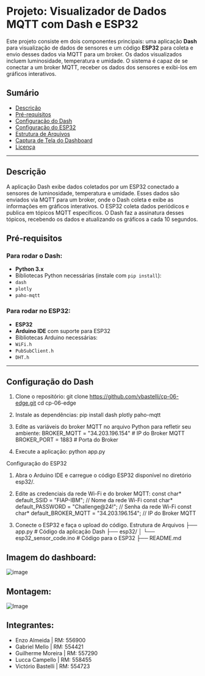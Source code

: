 # Projeto: Visualizador de Dados MQTT com Dash e ESP32
Este projeto consiste em dois componentes principais: uma aplicação **Dash** para visualização de dados de sensores e um código **ESP32** para coleta e envio desses dados via MQTT para um broker. Os dados visualizados incluem luminosidade, temperatura e umidade. O sistema é capaz de se conectar a um broker MQTT, receber os dados dos sensores e exibi-los em gráficos interativos.
## Sumário
- [Descrição](#descrição)
- [Pré-requisitos](#pré-requisitos)
- [Configuração do Dash](#configuração-do-dash)
- [Configuração do ESP32](#configuração-do-esp32)
- [Estrutura de Arquivos](#estrutura-de-arquivos)
- [Captura de Tela do Dashboard](#captura-de-tela-do-dashboard)
- [Licença](#licença)
---
## Descrição
A aplicação Dash exibe dados coletados por um ESP32 conectado a sensores de luminosidade, temperatura e umidade. Esses dados são enviados via MQTT para um broker, onde o Dash coleta e exibe as informações em gráficos interativos.
O ESP32 coleta dados periódicos e publica em tópicos MQTT específicos. O Dash faz a assinatura desses tópicos, recebendo os dados e atualizando os gráficos a cada 10 segundos.
## Pré-requisitos
### Para rodar o Dash:
- **Python 3.x**
- Bibliotecas Python necessárias (instale com `pip install`):
 - `dash`
 - `plotly`
 - `paho-mqtt`
### Para rodar no ESP32:
- **ESP32**
- **Arduino IDE** com suporte para ESP32
- Bibliotecas Arduino necessárias:
 - `WiFi.h`
 - `PubSubClient.h`
 - `DHT.h`
---
## Configuração do Dash
1. Clone o repositório:
  git clone https://github.com/vbastelli/cp-06-edge.git
  cd cp-06-edge
2. Instale as dependências:
pip install dash plotly paho-mqtt

3. Edite as variáveis do broker MQTT no arquivo Python para refletir seu ambiente:
BROKER_MQTT = "34.203.196.154"  # IP do Broker MQTT
BROKER_PORT = 1883              # Porta do Broker

4. Execute a aplicação:
python app.py

Configuração do ESP32
1. Abra o Arduino IDE e carregue o código ESP32 disponível no diretório esp32/.
2. Edite as credenciais da rede Wi-Fi e do broker MQTT:
const char* default_SSID = "FIAP-IBM";               // Nome da rede Wi-Fi
const char* default_PASSWORD = "Challenge@24!";      // Senha da rede Wi-Fi
const char* default_BROKER_MQTT = "34.203.196.154";  // IP do Broker MQTT

3. Conecte o ESP32 e faça o upload do código.
Estrutura de Arquivos
├── app.py                  # Código da aplicação Dash
├── esp32/
│   └── esp32_sensor_code.ino  # Código para o ESP32
├── README.md


## Imagem do dashboard:

![image](https://github.com/user-attachments/assets/34401c12-1302-4897-b1f3-8a98bc3a82c5)



## Montagem:
![Image](https://github.com/user-attachments/assets/1e29f92c-3da7-41e4-b2fa-dcffa69d8cd5)


## Integrantes:

- Enzo Almeida      | RM: 556900
- Gabriel Mello     | RM: 554421
- Guilherme Moreira | RM: 557290
- Lucca Campello    | RM: 558455
- Victório Bastelli | RM: 554723

